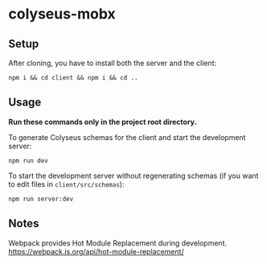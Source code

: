# colyseus-mobx

## Setup

After cloning, you have to install both the server and the client:

```
npm i && cd client && npm i && cd ..
```

## Usage

**Run these commands only in the project root directory.**

To generate Colyseus schemas for the client and start the development server:

```
npm run dev
```

To start the development server without regenerating schemas (if you want to edit files in `client/src/schemas`):

```
npm run server:dev
```

## Notes

Webpack provides Hot Module Replacement during development.
https://webpack.js.org/api/hot-module-replacement/
